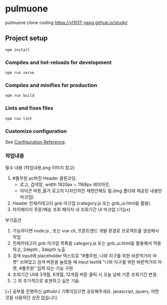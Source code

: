 # pulmuone

pulmuone clone coding
https://yl1017-yang.github.io/study/


## Project setup
```
npm install
```

### Compiles and hot-reloads for development
```
npm run serve
```

### Compiles and minifies for production
```
npm run build
```

### Lints and fixes files
```
npm run lint
```

### Customize configuration
See [Configuration Reference](https://cli.vuejs.org/config/).

### 작업내용
필수 내용 (작업내용.png 이미지 참고)
1. #풀무원 pc버전 Header 클론코딩. 
    - 로고, 검색창, width 1920px ~ 1168px 레이아웃, 
    - 아이콘 버튼,올가 로고의 디자인까진 재현안해도 됨.(img 폴더에 제공된 내용만 마크업)
2. Header 전체카테고리 gnb 마크업 (category.js 또는 gnb_ui.html을 활용)
3. 마이페이지 주문/배송 조회 페이지 내 조회기간 UI 마크업 (기능x)

부가옵션
1. 가능하다면 node.js , 또는 vue cli, 프론트엔드 개발 환경로 프로젝트를 생성해서 작업
2. 전체카테고리 gnb 마크업 목록을 category.js 또는 gnb_ui.html을 활용해서 적용하고, 2depth , 3depth 노출
3. 검색 input에 placeholder 텍스트로 "#풀무원, 나와 지구를 위한 바른먹거리 마켓" 쓰여있고 
    검색 버튼을 눌렀을 때 input text에 "나와 지구를 위한 바른먹거리 마켓, #풀무원" 입력 되는 기능 구현
4. 조회기간 UI에 3개월, 6개월, 12개월 버튼 클릭 시 오늘 날짜 기준 조회기간 변경.
5. 그 외 추가적으로 표현하고 싶은 기술.

[+] 공부를 진행하신 github나 기록이있으면 공유해주세요.
javascript, jquery, 어떤 것을 사용하던 상관 없습니다. 
